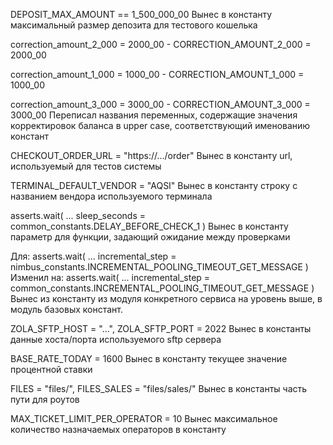 DEPOSIT_MAX_AMOUNT == 1_500_000_00
Вынес в константу максимальный размер депозита для тестового кошелька

correction_amount_2_000 = 2000_00 - CORRECTION_AMOUNT_2_000 = 2000_00

correction_amount_1_000 = 1000_00 - CORRECTION_AMOUNT_1_000 = 1000_00

correction_amount_3_000 = 3000_00 - CORRECTION_AMOUNT_3_000 = 3000_00
Переписал названия переменных, содержащие значения корректировок баланса в upper case, соответствующий именованию констант

CHECKOUT_ORDER_URL = "https://.../order" 
Вынес в константу url, используемый для тестов системы

TERMINAL_DEFAULT_VENDOR = "AQSI"
Вынес в константу строку с названием вендора используемого терминала

asserts.wait(
...
sleep_seconds = common_constants.DELAY_BEFORE_CHECK_1
)
Вынес в константу параметр для функции, задающий ожидание между проверками

Для:
asserts.wait(
...
incremental_step = nimbus_constants.INCREMENTAL_POOLING_TIMEOUT_GET_MESSAGE
)
Изменил на:
asserts.wait(
...
incremental_step = common_constants.INCREMENTAL_POOLING_TIMEOUT_GET_MESSAGE
)
Вынес из константу из модуля конкретного сервиса на уровень выше, в модуль базовых констант.

ZOLA_SFTP_HOST = "...", ZOLA_SFTP_PORT = 2022
Вынес в константы данные хоста/порта используемого sftp сервера

BASE_RATE_TODAY = 1600
Вынес в константу текущее значение процентной ставки

FILES = "files/", FILES_SALES = "files/sales/"
Вынес в константы часть пути для роутов

MAX_TICKET_LIMIT_PER_OPERATOR = 10
Вынес максимальное количество назначаемых операторов в константу